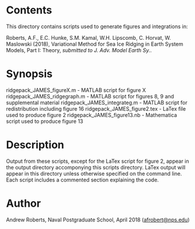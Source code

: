 # Contents

This directory contains scripts used to generate figures and integrations in:

Roberts, A.F., E.C. Hunke, S.M. Kamal, W.H. Lipscomb, C. Horvat, W. Maslowski (2018),
Variational Method for Sea Ice Ridging in Earth System Models, Part I: Theory, *submitted to J. Adv. Model Earth Sy.*.


# Synopsis

ridgepack\_JAMES\_figureX.m    - MATLAB script for figure X 
ridgepack\_JAMES\_ridgegraph.m - MATLAB script for figures 8, 9 and supplemental material
ridgepack\_JAMES\_integrateg.m - MATLAB script for redistribution including figure 16
ridgepack\_JAMES\_figure2.tex  - LaTex file used to produce figure 2
ridgepack\_JAMES\_figure13.nb  - Mathematica script used to produce figure 13


# Description

Output from these scripts, except for the LaTex script for figure 2, appear 
in the output directory accomponying this scripts directory.  LaTex output will appear 
in this directory unless otherwise specified on the command line. Each script includes
a commented section explaining the code. 


# Author 

Andrew Roberts, Naval Postgraduate School, April 2018 (afrobert@nps.edu)








